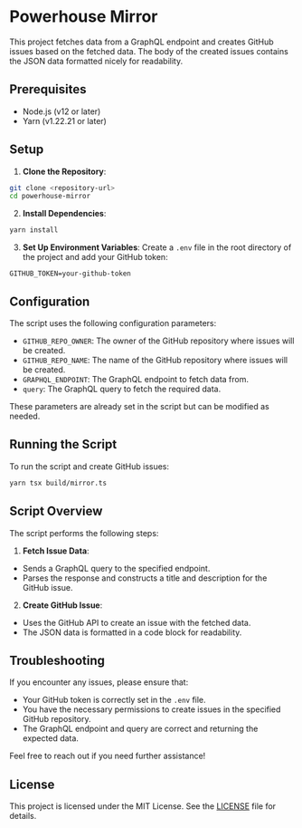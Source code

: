 # Powerhouse Mirror

This project fetches data from a GraphQL endpoint and creates GitHub issues based on the fetched data. The body of the created issues contains the JSON data formatted nicely for readability.

## Prerequisites

- Node.js (v12 or later)
- Yarn (v1.22.21 or later)

## Setup

1. **Clone the Repository**:

```sh
git clone <repository-url>
cd powerhouse-mirror
```

2. **Install Dependencies**:

```sh
yarn install
```

3. **Set Up Environment Variables**:
Create a `.env` file in the root directory of the project and add your GitHub token:
```env
GITHUB_TOKEN=your-github-token
```

## Configuration

The script uses the following configuration parameters:

- `GITHUB_REPO_OWNER`: The owner of the GitHub repository where issues will be created.
- `GITHUB_REPO_NAME`: The name of the GitHub repository where issues will be created.
- `GRAPHQL_ENDPOINT`: The GraphQL endpoint to fetch data from.
- `query`: The GraphQL query to fetch the required data.

These parameters are already set in the script but can be modified as needed.

## Running the Script

To run the script and create GitHub issues:

```sh
yarn tsx build/mirror.ts
```

## Script Overview

The script performs the following steps:

1. **Fetch Issue Data**:
- Sends a GraphQL query to the specified endpoint.
- Parses the response and constructs a title and description for the GitHub issue.
2. **Create GitHub Issue**:
- Uses the GitHub API to create an issue with the fetched data.
- The JSON data is formatted in a code block for readability.

## Troubleshooting

If you encounter any issues, please ensure that:

- Your GitHub token is correctly set in the `.env` file.
- You have the necessary permissions to create issues in the specified GitHub repository.
- The GraphQL endpoint and query are correct and returning the expected data.

Feel free to reach out if you need further assistance!

## License

This project is licensed under the MIT License. See the [LICENSE](LICENSE) file for details.
